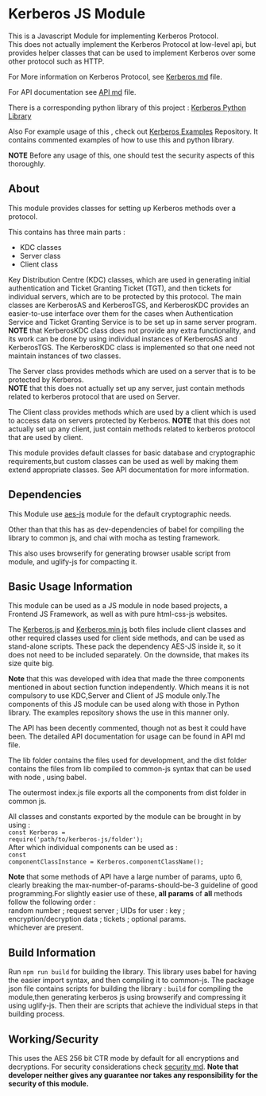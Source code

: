 # Kerberos JS Module

This is a Javascript Module for implementing Kerberos Protocol.  
This does not actually implement the Kerberos Protocol at low-level api, but provides helper classes that can be used to implement Kerberos over some other protocol such as HTTP.

For More information on Kerberos Protocol, see <a href='https://github.com/YJDoc2/Kerberos-JS-Module/blob/master/Kerberos.md'>Kerberos md</a> file.

For API documentation see <a href = 'https://github.com/YJDoc2/Kerberos-JS-Module/blob/master/API.md'>API md</a> file.

There is a corresponding python library of this project : <a href='https://github.com/YJDoc2/Kerberos-Python-Library'>Kerberos Python Library</a>

Also For example usage of this , check out <a href='https://github.com/YJDoc2/Kerberos-Examples'>Kerberos Examples</a> Repository. It contains commented examples of how to use this and python library.

<strong>NOTE</strong> Before any usage of this, one should test the security aspects of this thoroughly.

## About

This module provides classes for setting up Kerberos methods over a protocol.

This contains has three main parts :

<ul>
<li>KDC classes</li>
<li>Server class</li>
<li>Client class</li>
</ul>

Key Distribution Centre (KDC) classes, which are used in generating initial authentication and Ticket Granting Ticket (TGT), and then tickets for individual servers, which are to be protected by this protocol.
The main classes are KerberosAS and KerberosTGS, and KerberosKDC provides an easier-to-use interface over them for the cases when Authentication Service and Ticket Granting Service is to be set up in same server program.
<strong>NOTE</strong> that KerberosKDC class does not provide any extra functionality, and its work can be done by using individual instances of KerberosAS and KerberosTGS. The KerberosKDC class is implemented so that one need not maintain instances of two classes.

The Server class provides methods which are used on a server that is to be protected by Kerberos.  
<strong>NOTE</strong> that this does not actually set up any server, just contain methods related to kerberos protocol that are used on Server.

The Client class provides methods which are used by a client which is used to access data on servers protected by Kerberos.
<strong>NOTE</strong> that this does not actually set up any client, just contain methods related to kerberos protocol that are used by client.

This module provides default classes for basic database and cryptographic requirements,but custom classes can be used as well by making them extend appropriate classes. See API documentation for more information.

## Dependencies

This Module use <a href='https://github.com/ricmoo/aes-js'>aes-js</a> module for the default cryptographic needs.

Other than that this has as dev-dependencies of babel for compiling the library to common js, and chai with mocha as testing framework.

This also uses browserify for generating browser usable script from module, and uglify-js for compacting it.

## Basic Usage Information

This module can be used as a JS module in node based projects, a Frontend JS Framework, as well as with pure html-css-js websites.

The <a href='https://github.com/YJDoc2/Kerberos-JS-Module/blob/master/kerberos.js'>Kerberos.js</a> and <a href='https://github.com/YJDoc2/Kerberos-JS-Module/blob/master/kerberos.min.js'>Kerberos.min.js</a> both files include client classes and other required classes used for client side methods, and can be used as stand-alone scripts. These pack the dependency AES-JS inside it, so it does not need to be included separately. On the downside, that makes its size quite big.

<strong>Note</strong> that this was developed with idea that made the three components mentioned in about section function independently. Which means it is not compulsory to use KDC,Server and Client of JS module only.The components of this JS module can be used along with those in Python library. The examples repository shows the use in this manner only.

The API has been decently commented, though not as best it could have been.
The detailed API documentation for usage can be found in API md file.

The lib folder contains the files used for development, and the dist folder contains the files from lib compiled to common-js syntax that can be used with node , using babel.

The outermost index.js file exports all the components from dist folder in common js.

All classes and constants exported by the module can be brought in by using :<br />
<code>const Kerberos = require('path/to/kerberos-js/folder');</code><br />
After which individual components can be used as :<br />
<code>const componentClassInstance = Kerberos.componentClassName();</code>

<strong>Note</strong> that some methods of API have a large number of params, upto 6, clearly breaking the max-number-of-params-should-be-3 guideline of good programming.For slightly easier use of these, **all params** of **all** methods follow the following order :  
random number ; request server ; UIDs for user : key ; encryption/decryption data ; tickets ; optional params.<br />
whichever are present.

## Build Information

Run <code>npm run build</code> for building the library.
This library uses babel for having the easier import syntax, and then compiling it to common-js.
The package json file contains scripts for building the library : <code>build</code> for compiling the module,then generating kerberos js using browserify and compressing it using uglify-js.
Then their are scripts that achieve the individual steps in that building process.

## Working/Security

This uses the AES 256 bit CTR mode by default for all encryptions and decryptions.
For security considerations check <a href='https://github.com/YJDoc2/Kerberos-JS-Module/blob/master/security.md'>security md</a>.
<strong>Note that developer neither gives any guarantee nor takes any responsibility for the security of this module.</strong>
